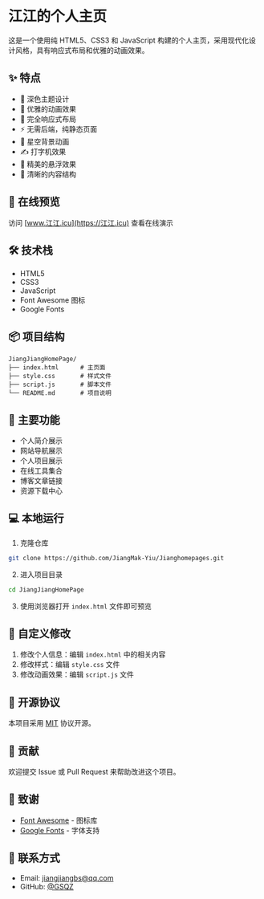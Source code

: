 # 江江的个人主页


这是一个使用纯 HTML5、CSS3 和 JavaScript 构建的个人主页，采用现代化设计风格，具有响应式布局和优雅的动画效果。

## ✨ 特点

- 🌙 深色主题设计
- 🎨 优雅的动画效果
- 📱 完全响应式布局
- ⚡ 无需后端，纯静态页面
- 🌟 星空背景动画
- ✍️ 打字机效果
- 💫 精美的悬浮效果
- 🎯 清晰的内容结构

## 🚀 在线预览

访问 [www.江江.icu](https://江江.icu) 查看在线演示

## 🛠️ 技术栈

- HTML5
- CSS3
- JavaScript
- Font Awesome 图标
- Google Fonts

## 📦 项目结构

```
JiangJiangHomePage/
├── index.html      # 主页面
├── style.css       # 样式文件
├── script.js       # 脚本文件
└── README.md       # 项目说明
```

## 🎯 主要功能

- 个人简介展示
- 网站导航展示
- 个人项目展示
- 在线工具集合
- 博客文章链接
- 资源下载中心

## 💻 本地运行

1. 克隆仓库
```bash
git clone https://github.com/JiangMak-Yiu/Jianghomepages.git
```

2. 进入项目目录
```bash
cd JiangJiangHomePage
```

3. 使用浏览器打开 `index.html` 文件即可预览

## 📝 自定义修改

1. 修改个人信息：编辑 `index.html` 中的相关内容
2. 修改样式：编辑 `style.css` 文件
3. 修改动画效果：编辑 `script.js` 文件

## 📄 开源协议

本项目采用 [MIT](LICENSE) 协议开源。

## 🤝 贡献

欢迎提交 Issue 或 Pull Request 来帮助改进这个项目。

## 🙏 致谢

- [Font Awesome](https://fontawesome.com/) - 图标库
- [Google Fonts](https://fonts.google.com/) - 字体支持

## 📧 联系方式

- Email: jiangjiangbs@qq.com
- GitHub: [@GSQZ](https://github.com/JiangMak-Yiu) 
